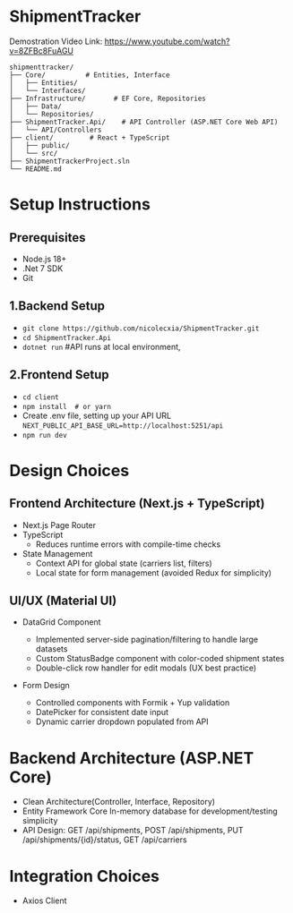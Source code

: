 # ShipmentTracker
 Demostration Video Link: https://www.youtube.com/watch?v=8ZFBc8FuAGU

```text
shipmenttracker/
├── Core/          # Entities, Interface
│   ├── Entities/
│   └── Interfaces/
├── Infrastructure/       # EF Core, Repositories
│   ├── Data/
│   └── Repositories/
├── ShipmentTracker.Api/    # API Controller (ASP.NET Core Web API)
│   └── API/Controllers
├── client/         # React + TypeScript
│   ├── public/
│   └── src/
├── ShipmentTrackerProject.sln
└── README.md
```
# Setup Instructions  
## Prerequisites  
- Node.js 18+
- .Net 7 SDK
- Git

## 1.Backend Setup  
- `git clone https://github.com/nicolecxia/ShipmentTracker.git`
- `cd ShipmentTracker.Api`
- `dotnet run`    #API runs at local environment,

## 2.Frontend Setup  
- `cd client`
- `npm install  # or yarn`
- Create .env file, setting up your API URL<br>
  `NEXT_PUBLIC_API_BASE_URL=http://localhost:5251/api`
- `npm run dev`


# Design Choices  
## Frontend Architecture (Next.js + TypeScript)  
- Next.js Page Router  
- TypeScript  
  - Reduces runtime errors with compile-time checks  
- State Management<br>
  - Context API for global state (carriers list, filters)<br>
  - Local state for form management (avoided Redux for simplicity)
## UI/UX (Material UI)
- DataGrid Component<br>
  - Implemented server-side pagination/filtering to handle large datasets<br>
  - Custom StatusBadge component with color-coded shipment states<br>
  - Double-click row handler for edit modals (UX best practice)<br>

- Form Design<br>
  - Controlled components with Formik + Yup validation<br>
  - DatePicker for consistent date input<br>
  - Dynamic carrier dropdown populated from API<br>

# Backend Architecture (ASP.NET Core)
- Clean Architecture(Controller, Interface, Repository)
- Entity Framework Core In-memory database for development/testing simplicity
- API Design: GET /api/shipments, POST /api/shipments, PUT /api/shipments/{id}/status, GET /api/carriers

# Integration Choices
- Axios Client




  

